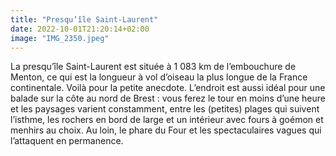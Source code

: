 ```yaml
---
title: "Presqu’île Saint-Laurent"
date: 2022-10-01T21:20:14+02:00
image: "IMG_2350.jpeg"
---
```


La presqu’île Saint-Laurent est située à 1 083 km de l’embouchure de Menton, ce qui est la longueur à vol d’oiseau la plus longue de la France continentale. Voilà pour la petite anecdote. L’endroit est aussi idéal pour une balade sur la côte au nord de Brest : vous ferez le tour en moins d’une heure et les paysages varient constamment, entre les (petites) plages qui suivent l’isthme, les rochers en bord de large et un intérieur avec fours à goémon et menhirs au choix. Au loin, le phare du Four et les spectaculaires vagues qui l’attaquent en permanence. 


